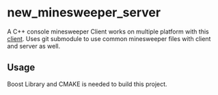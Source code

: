 # new_minesweeper_server

A C++ console minesweeper Client works on multiple platform with this [client](https://github.com/yjs990427/new_minesweeper_client). 
Uses git submodule to use common minesweeper files with client and server as well.

## Usage 

Boost Library and CMAKE is needed to build this project.
